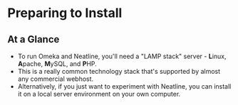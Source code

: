 # Preparing to Install

## At a Glance

  - To run Omeka and Neatline, you'll need a "LAMP stack" server - **L**inux, **A**pache, **M**ySQL, and **P**HP.
  - This is a really common technology stack that's supported by almost any commercial webhost.
  - Alternatively, if you just want to experiment with Neatline, you can install it on a local server environment on your own computer.
